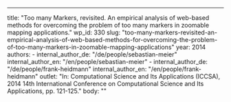 ---
  title: "Too many Markers, revisited. An empirical analysis of web-based methods for overcoming the problem of too many markers in zoomable mapping applications."
  wp_id: 330
  slug: "too-many-markers-revisited-an-empirical-analysis-of-web-based-methods-for-overcoming-the-problem-of-too-many-markers-in-zoomable-mapping-applications"
  year: 2014
  authors: 
    - 
      internal_author_de: "/de/people/sebastian-meier"
      internal_author_en: "/en/people/sebastian-meier"
    - 
      internal_author_de: "/de/people/frank-heidmann"
      internal_author_en: "/en/people/frank-heidmann"
  outlet: "In: Computational Science and Its Applications (ICCSA), 2014 14th International Conference on Computational Science and Its Applications, pp. 121-125."
  body: ""
